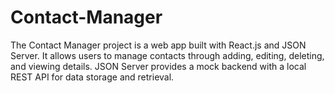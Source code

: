 # Contact-Manager
The Contact Manager project is a web app built with React.js and JSON Server. It allows users to manage contacts through adding, editing, deleting, and viewing details. JSON Server provides a mock backend with a local REST API for data storage and retrieval.
